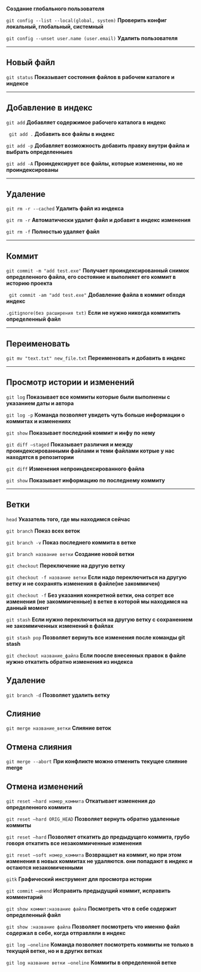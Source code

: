 **Создание глобального пользователя**

```git config --list --local(global, system)```
**Проверить конфиг локальный, глобальный, системный**

```git config --unset user.name (user.email)```
**Удалить пользователя**
____

## Новый файл

```git status```
**Показывает состояния файлов в рабочем каталоге и индексе**

____

## Добавление в индекс

```git add```
**Добавляет содержимое рабочего каталога в индекс**

``` git add .```
**Добавить все файлы в индекс**

```git add -p```
**Добавляет возможность добавить правку внутри файла и выбрать определенныеs**

```git add -A```
**Проиндексирует все файлы, которые измененны, но не проиндексированы**


___

## Удаление

```git rm -r --cached```
**Удалить файл из индекса**

```git rm -r```
**Автоматически удалит файл и добавит в индекс изменения**

```git rm -f```
**Полностью удаляет файл**

___

## Коммит

```git commit -m "add test.exe"```
**Получает проиндексированный снимок определенного файла, его состояние и выполняет его коммит в историю проекта**

``` git commit -am "add test.exe"```
**Добавление файла в коммит обходя индекс**

```.gitignore(без расширения txt)```
**Если не нужно никогда коммитить определенный файл**
___

## Переименовать

```git mv "text.txt" new_file.txt```
**Переименовать и добавить в индекс**

___

## Просмотр истории и изменений

```git log```
**Показывает все коммиты которые были выполнены с указанием даты и автора**

```git log -p```
**Команда позволяет увидеть чуть больше информации о коммитах и изменениях**

```git show```
**Показывает последний коммит и инфу по нему**

```git diff —staged```
**Показывает различия и между проиндексированными файлами и теми файлами котрые у нас находятся в репозитории**

```git diff```
**Изменения непроиндексированного файла**

```git show```
**Показывает информацию по последнему коммиту**

___

## Ветки

```head``` 
**Указатель того, где мы находимся сейчас**

```git branch``` 
**Показ всех веток**

```git branch -v```
**Показ последнего коммита в ветке**

```git branch название ветки``` 
**Создание новой ветки**

```git checkout```
**Переключение на другую ветку**

```git checkout -f название ветки```
**Если надо переключиться на другую ветку и не сохранять изменения в файле(не закоммичен)**

```git checkout -f```
**Без указания конкретной ветки, она сотрет все изменения (не закоммиченные) в ветке в которой мы находимся на данный момент**

```git stash```
**Если нужно переключиться на другую ветку с сохранением не закоммиченных изменений в файлах**

```git stash pop```
**Позволяет вернуть все изменения после команды git stash**

```git checkout название_файла```
**Если поосле внесенных правок в файле нужно откатить обратно изменения из индекса**

## Удаление

```git branch -d```
**Позволяет удалить ветку**

## Слияние

```git merge название_ветки```
**Слияние веток**

## Отмена слияния

```git merge --abort```
**При конфликте можно отменить текущее слияние merge**

## Отмена изменений

```git reset —hard номер_коммита``` 
**Откатывает изменения до определенного коммита**

```git reset —hard ORIG_HEAD``` 
**Позволяет вернуть обратно удаленные коммиты**

```git reset —hard```
**Позволяет откатить до предыдущего коммита, грубо говоря откатить все незакоммиченные изменения**

```git reset —soft номер_коммита``` 
**Возвращает на коммит, но при этом изменения в новых коммитах не удаляются. они попадают в индекс и остаются незакомиченными**

```gitk``` 
**Графический инструмент для просмотра истории**

```git commit —amend```
**Исправить предыдущий коммит, исправить комментарий**

```git show коммит:название файла```
**Посмотреть что в себе содержит определенный файл**

```git show :название файла```
**Позволяет посмотреть что именно файл содержал в себе, когда отправляли в индекс**

```git log —oneline```
**Команда позволяет посмотреть коммиты не только в текущей ветке, но и в других ветках**

```git log название ветки —oneline```
**Коммиты в определенной ветке**
